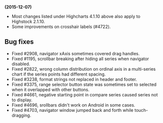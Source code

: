 **(2015-12-07)**
        
- Most changes listed under Highcharts 4.1.10 above also apply to Highstock 2.1.10.
- Some improvements on crosshair labels (#4722).

## Bug fixes 
- Fixed #2908, navigator xAxis sometimes covered drag handles.
- Fixed #1195, scrollbar breaking after hiding all series when navigator disabled.
- Fixed #2822, wrong column distribution on ordinal axis in a multi-series chart if the series points had different spacing.
- Fixed #3238, format strings not replaced in header and footer.
- Fixed #3375, range selector button state was sometimes set to selected when it overlapped with other buttons.
- Fixed #4661, negative starting point in compare series caused series not to display.
- Fixed #4696, srollbars didn't work on Android in some cases.
- Fixed #4703, navigator window jumped back and forth while touch-dragging.